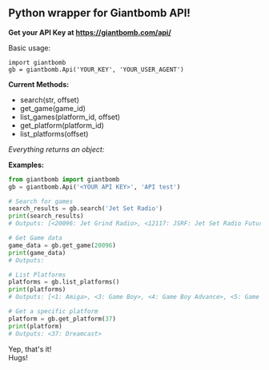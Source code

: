 ## Python wrapper for Giantbomb API!

**Get your API Key at https://giantbomb.com/api/**

Basic usage:  

    import giantbomb  
    gb = giantbomb.Api('YOUR_KEY', 'YOUR_USER_AGENT')
    
**Current Methods:**  

 * search(str, offset)
 * get_game(game_id)
 * list_games(platform_id, offset)
 * get_platform(platform_id)
 * list_platforms(offset)
 
*Everything returns an object:*  

**Examples:**  

```python
from giantbomb import giantbomb
gb = giantbomb.Api('<YOUR API KEY>', 'API test')

# Search for games
search_results = gb.search('Jet Set Radio')
print(search_results)
# Outputs: [<20096: Jet Grind Radio>, <12117: JSRF: Jet Set Radio Future>, <40601: JetSet Secrets>, <17531: Jet Set Willy: Online>, <42406: Radio the Universe>, <5005: Jet Set Willy>, <2633: Jet>, <46238: Jet-Getters>, <73975: SoulSet>, <47155: Jet Gunner>]

# Get Game data
game_data = gb.get_game(20096)
print(game_data)
# Outputs: 

# List Platforms
platforms = gb.list_platforms()
print(platforms)
# Outputs: [<1: Amiga>, <3: Game Boy>, <4: Game Boy Advance>, <5: Game Gear>...]

# Get a specific platform
platform = gb.get_platform(37)
print(platform)
# Outputs: <37: Dreamcast>
```

Yep, that's it!  
Hugs!
